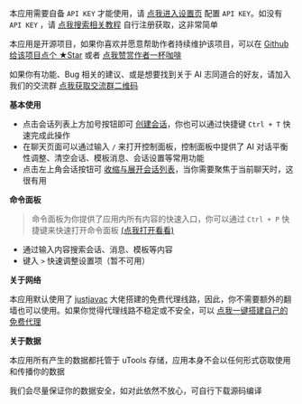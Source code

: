 本应用需要自备 `API KEY` 才能使用，请 [点我进入设置页](/setting) 配置 `API KEY`。如没有 `API KEY` ，请 [点我搜索相关教程](https://search.bilibili.com/all?keyword=openai注册) 自行注册获取，这非常简单

本应用是开源项目，如果你喜欢并愿意帮助作者持续维护该项目，可以在 [Github 给该项目点个 ★Star](https://github.com/lblblong/mossgpt-utools) 或者 [点我赞赏作者一杯咖啡](!qrcodePay)

如果你有功能、Bug 相关的建议、或是想要找到关于 AI 志同道合的好友，请加入我们的交流群 [点我获取交流群二维码](!qrcode)

**基本使用**

- 点击会话列表上方加号按钮即可 [创建会话](/?new=true)，你也可以通过快捷键 `Ctrl + T` 快速完成此操作
- 在聊天页面可以通过输入 `/` 来打开控制面板，控制面板中提供了 AI 对话平衡性调整、清空会话、模板消息、会话设置等常用功能
- 点击左上角会话按钮可 [收缩与展开会话列表](!toggleConversationOpen)，当你需要聚焦于当前聊天时，这很有用

**命令面板**

> 命令面板为你提供了应用内所有内容的快速入口，你可以通过 `Ctrl + P` 快捷键来快速打开命令面板 [(点我打开看看)](!openCommandPanel)

- 通过输入内容搜索会话、消息、模板等内容
- 键入 `>` 快速调整设置项（暂不可用）

**关于网络**

本应用默认使用了 [justjavac](https://github.com/justjavac) 大佬搭建的免费代理线路，因此，你不需要额外的翻墙也可以使用。如果你觉得代理线路不稳定或不安全，可以 [点我一键搭建自己的免费代理](https://dash.deno.com/new?url=https://raw.githubusercontent.com/justjavac/openai-proxy/main/main.ts)

**关于数据**

本应用所有产生的数据都托管于 uTools 存储，应用本身不会以任何形式窃取使用和传播你的数据

我们会尽量保证你的数据安全，如对此依然不放心，可自行下载源码编译

